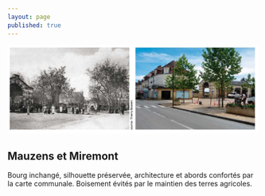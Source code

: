 ```yaml
---
layout: page
published: true
---
```


![Mauzens et Miremont](data/images/9/histoire/P20_03.jpg)
## Mauzens et Miremont
Bourg inchangé, silhouette préservée, architecture et abords confortés par la carte communale. Boisement évités par le maintien des terres agricoles.